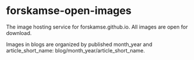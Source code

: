 # forskamse-open-images
The image hosting service for forskamse.github.io. All images are open for download.

Images in blogs are organized by published month_year and article_short_name: blog/month_year/article_short_name.